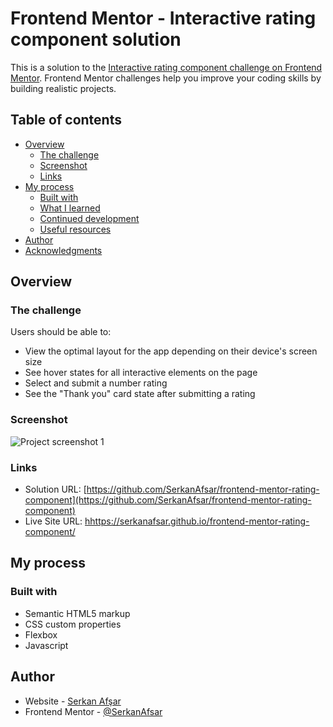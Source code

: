 # Frontend Mentor - Interactive rating component solution

This is a solution to the [Interactive rating component challenge on Frontend Mentor](https://www.frontendmentor.io/challenges/interactive-rating-component-koxpeBUmI). Frontend Mentor challenges help you improve your coding skills by building realistic projects.

## Table of contents

- [Overview](#overview)
  - [The challenge](#the-challenge)
  - [Screenshot](#screenshot)
  - [Links](#links)
- [My process](#my-process)
  - [Built with](#built-with)
  - [What I learned](#what-i-learned)
  - [Continued development](#continued-development)
  - [Useful resources](#useful-resources)
- [Author](#author)
- [Acknowledgments](#acknowledgments)

## Overview

### The challenge

Users should be able to:

- View the optimal layout for the app depending on their device's screen size
- See hover states for all interactive elements on the page
- Select and submit a number rating
- See the "Thank you" card state after submitting a rating

### Screenshot

![Project screenshot 1](assets/images/screenshot.jpg)

### Links

- Solution URL: [https://github.com/SerkanAfsar/frontend-mentor-rating-component](https://github.com/SerkanAfsar/frontend-mentor-rating-component)
- Live Site URL: [hhttps://serkanafsar.github.io/frontend-mentor-rating-component/](https://serkanafsar.github.io/frontend-mentor-rating-component/)

## My process

### Built with

- Semantic HTML5 markup
- CSS custom properties
- Flexbox
- Javascript

## Author

- Website - [Serkan Afşar](https://github.com/SerkanAfsar)
- Frontend Mentor - [@SerkanAfsar](https://www.frontendmentor.io/profile/SerkanAfsar)

